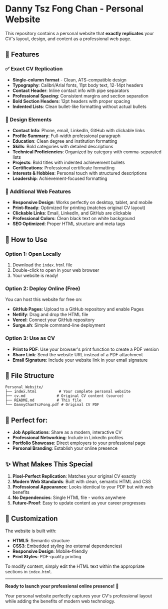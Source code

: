 # Danny Tsz Fong Chan - Personal Website

This repository contains a personal website that **exactly replicates** your CV's layout, design, and content as a professional web page.

## 🌟 Features

### ✅ **Exact CV Replication**
- **Single-column format** - Clean, ATS-compatible design
- **Typography**: Calibri/Arial fonts, 11pt body text, 12-14pt headers
- **Contact Header**: Inline contact info with pipe separators
- **Professional Spacing**: Consistent margins and section separation
- **Bold Section Headers**: 12pt headers with proper spacing
- **Indented Lists**: Clean bullet-like formatting without actual bullets

### 🎨 **Design Elements**
- **Contact Info**: Phone, email, LinkedIn, GitHub with clickable links
- **Profile Summary**: Full-width professional paragraph
- **Education**: Clean degree and institution formatting
- **Skills**: Bold categories with detailed descriptions
- **Technical Proficiencies**: Organized by category with comma-separated lists
- **Projects**: Bold titles with indented achievement bullets
- **Certifications**: Professional certificate formatting
- **Interests & Hobbies**: Personal touch with structured descriptions
- **Leadership**: Achievement-focused formatting

### 📱 **Additional Web Features**
- **Responsive Design**: Works perfectly on desktop, tablet, and mobile
- **Print-Ready**: Optimized for printing (matches original CV layout)
- **Clickable Links**: Email, LinkedIn, and GitHub are clickable
- **Professional Colors**: Clean black text on white background
- **SEO Optimized**: Proper HTML structure and meta tags

## 🚀 How to Use

### **Option 1: Open Locally**
1. Download the `index.html` file
2. Double-click to open in your web browser
3. Your website is ready!

### **Option 2: Deploy Online (Free)**
You can host this website for free on:

- **GitHub Pages**: Upload to a GitHub repository and enable Pages
- **Netlify**: Drag and drop the HTML file
- **Vercel**: Connect your GitHub repository
- **Surge.sh**: Simple command-line deployment

### **Option 3: Use as CV**
- **Print to PDF**: Use your browser's print function to create a PDF version
- **Share Link**: Send the website URL instead of a PDF attachment
- **Email Signature**: Include your website link in your email signature

## 📁 File Structure

```
Personal_Website/
├── index.html          # Your complete personal website
├── cv.md              # Original CV content (source)
├── README.md          # This file
└── DannyChanTszFong.pdf # Original CV PDF
```

## 🎯 Perfect for:

- **Job Applications**: Share as a modern, interactive CV
- **Professional Networking**: Include in LinkedIn profiles
- **Portfolio Showcase**: Direct employers to your professional page
- **Personal Branding**: Establish your online presence

## ✨ What Makes This Special

1. **Pixel-Perfect Replication**: Matches your original CV exactly
2. **Modern Web Standards**: Built with clean, semantic HTML and CSS
3. **Professional Appearance**: Looks identical to your PDF but with web benefits
4. **No Dependencies**: Single HTML file - works anywhere
5. **Future-Proof**: Easy to update content as your career progresses

## 🔧 Customization

The website is built with:
- **HTML5**: Semantic structure
- **CSS3**: Embedded styling (no external dependencies)
- **Responsive Design**: Mobile-friendly
- **Print Styles**: PDF-quality printing

To modify content, simply edit the HTML text within the appropriate sections in `index.html`.

---

**Ready to launch your professional online presence!** 🚀

Your personal website perfectly captures your CV's professional layout while adding the benefits of modern web technology. 